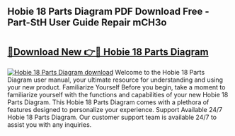## Hobie 18 Parts Diagram PDF Download Free - Part-StH User Guide Repair mCH3o

# <h2><a href="http://dfrpyjg.blite.top/?on=Hobie+18+Parts+Diagram">🔗Download New 👉🔴 Hobie 18 Parts Diagram</a></h2>

[![Hobie 18 Parts Diagram download](https://i.imgur.com/lujVjoI.png)](http://dfrpyjg.blite.top/?on=Hobie+18+Parts+Diagram)
Welcome to the Hobie 18 Parts Diagram user manual, your ultimate resource for understanding and using your new product. Familiarize Yourself Before you begin, take a moment to familiarize yourself with the functions and capabilities of your new Hobie 18 Parts Diagram. This Hobie 18 Parts Diagram comes with a plethora of features designed to personalize your experience. Support Available 24/7 Hobie 18 Parts Diagram. Our customer support team is available 24/7 to assist you with any inquiries.
